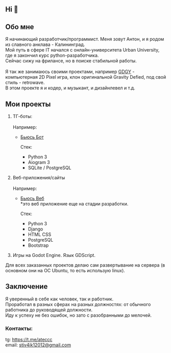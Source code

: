 ## Hi 👋

## Обо мне

Я начинающий разработчик/программист. Меня зовут Антон, и я родом из славного анклава - Калининград. <br>
Мой путь в сфере IT начался с онлайн-университета Urban University, где я закончил курс python-разработчика. <br>
Сейчас сижу на фрилансе, но в поиске стабильной работы. <br>
<br>
Я так же занимаюсь своими проектами, например <a href="https://github.com/gostok/GDGY-1.0-">GDGY</a> - компьютерная 2D Pixel игра, клон оригинальной Gravity Defied, под свой стиль - retrowave.<br>
В этом проекте я и кодер, и музыкант, и дизайнлевел и т.д. 

## Мои проекты

1) ТГ-боты:
   <br>
   <br>
   Например:
   - <a href='https://t.me/bjus_bot'>Бьюсь Бот</a>
   
     Стек:
     - Python 3
     - Aiogram 3
     - SQLite / PostgreSQL
       
2) Веб-приложения/сайты
   <br>
   <br>
   Например:
   - <a href='https://github.com/gostok/bt_web'>Бьюсь Веб</a> <br>
     *это веб приложение еще на стадии разработки.
     
     Стек:
     - Python 3
     - Django
     - HTML CSS
     - PostgreSQL
     - Bootstrap
       
3) Игры на Godot Engine. Язык GDScript.

Для всех заказанных проектов делаю сам развертывание на сервера (в основном они на ОС Ubuntu, то есть использую linux).

## Заключение

Я уверенный в себе как человек, так и работник. <br>
Проработал в разных сферах на разных должностях: от обычного работника до руководящей должности. <br>
Иду к успеху не без ошибок, но зато с разобранными до мелочей.


### Контакты:

tg: https://t.me/ateccc <br>
email: stiv4ik12012@gmail.com
